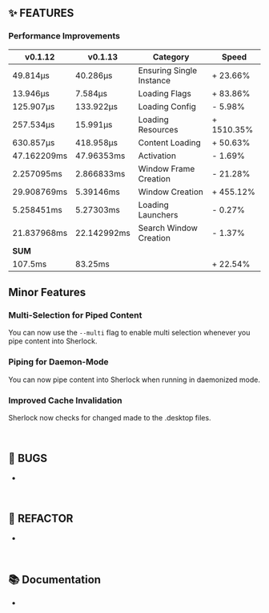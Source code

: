 ## ✨ FEATURES

### Performance Improvements

| v0.1.12       | v0.1.13       | Category                 | Speed         |
|---------------|---------------|--------------------------|---------------|
| 49.814µs      | 40.286µs      | Ensuring Single Instance | + 23.66%       |
| 13.946µs      | 7.584µs       | Loading Flags            | + 83.86%       |
| 125.907µs     | 133.922µs     | Loading Config           | - 5.98%        |
| 257.534µs     | 15.991µs      | Loading Resources        | + 1510.35%     |
| 630.857µs     | 418.958µs     | Content Loading          | + 50.63%       |
| 47.162209ms   | 47.96353ms    | Activation               | - 1.69%        |
| 2.257095ms    | 2.866833ms    | Window Frame Creation    | - 21.28%       |
| 29.908769ms   | 5.39146ms     | Window Creation          | + 455.12%      |
| 5.258451ms    | 5.27303ms     | Loading Launchers        | - 0.27%        |
| 21.837968ms   | 22.142992ms   | Search Window Creation   | - 1.37%        |
| **SUM**   | | | |
| 107.5ms       | 83.25ms       |                          | + 22.54%       |

## Minor Features

### Multi-Selection for Piped Content

You can now use the `--multi` flag to enable multi selection whenever you pipe content into Sherlock.

### Piping for Daemon-Mode

You can now pipe content into Sherlock when running in daemonized mode.

### Improved Cache Invalidation

Sherlock now checks for changed made to the .desktop files.

<br>

## 🐞 BUGS

-

<br>

## 🔧 REFACTOR

-

<br>

## 📚 Documentation

-

<br>

